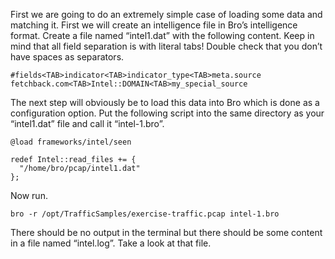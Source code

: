 First we are going to do an extremely simple case of loading some data and matching it. First we will create an intelligence file in Bro’s intelligence format. Create a file named “intel1.dat” with the following content. Keep in mind that all field separation is with literal tabs! Double check that you don’t have spaces as separators.

```
#fields<TAB>indicator<TAB>indicator_type<TAB>meta.source
fetchback.com<TAB>Intel::DOMAIN<TAB>my_special_source
```

The next step will obviously be to load this data into Bro which is done as a configuration option. Put the following script into the same directory as your “intel1.dat” file and call it “intel-1.bro”.

```bro
@load frameworks/intel/seen

redef Intel::read_files += {
  "/home/bro/pcap/intel1.dat"
};
```

Now run.

```
bro -r /opt/TrafficSamples/exercise-traffic.pcap intel-1.bro
```

There should be no output in the terminal but there should be some content in a file named “intel.log”. Take a look at that file.